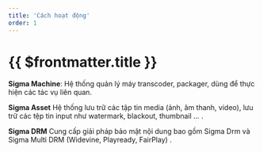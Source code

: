 ```yaml
---
title: 'Cách hoạt động'
order: 1
---
```


# {{ $frontmatter.title }}

**Sigma Machine**: Hệ thống quản lý máy transcoder, packager, dùng để thực hiện các tác vụ liên quan\.

**Sigma Asset** Hệ thống lưu trữ các tập tin media (ảnh, âm thanh, video), lưu trữ các tệp tin input như watermark, blackout, thumbnail ... \.

**Sigma DRM** Cung cấp giải pháp bảo mật nội dung bao gồm Sigma Drm và Sigma Multi DRM (Widevine, Playready, FairPlay) \.